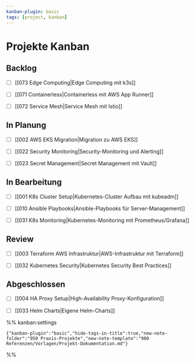 ```yaml
---
kanban-plugin: basic
tags: [project, kanban]
---
```


# Projekte Kanban

## Backlog

- [ ] [[073 Edge Computing|Edge Computing mit k3s]]
- [ ] [[071 Containerless|Containerless mit AWS App Runner]]
- [ ] [[072 Service Mesh|Service Mesh mit Istio]]


## In Planung

- [ ] [[002 AWS EKS Migration|Migration zu AWS EKS]]
- [ ] [[022 Security Monitoring|Security-Monitoring und Alerting]]
- [ ] [[023 Secret Management|Secret Management mit Vault]]


## In Bearbeitung

- [ ] [[001 K8s Cluster Setup|Kubernetes-Cluster Aufbau mit kubeadm]]
- [ ] [[010 Ansible Playbooks|Ansible-Playbooks für Server-Management]]
- [ ] [[031 K8s Monitoring|Kubernetes-Monitoring mit Prometheus/Grafana]]


## Review

- [ ] [[003 Terraform AWS Infrastruktur|AWS-Infrastruktur mit Terraform]]
- [ ] [[032 Kubernetes Security|Kubernetes Security Best Practices]]


## Abgeschlossen

- [ ] [[004 HA Proxy Setup|High-Availability Proxy-Konfiguration]]
- [ ] [[033 Helm Charts|Eigene Helm-Charts]]


%% kanban:settings
```
{"kanban-plugin":"basic","hide-tags-in-title":true,"new-note-folder":"950 Praxis-Projekte","new-note-template":"900 Referenzen/Vorlagen/Projekt-Dokumentation.md"}
```
%% 